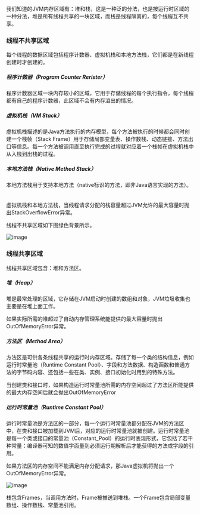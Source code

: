 我们知道的JVM内存区域有：堆和栈，这是一种泛的分法，也是按运行时区域的一种分法，堆是所有线程共享的一块区域，而栈是线程隔离的，每个线程互不共享。

### 线程不共享区域

每个线程的数据区域包括程序计数器、虚拟机栈和本地方法栈，它们都是在新线程创建时才创建的。


##### 程序计数器（Program Counter Rerister）

程序计数器区域一块内存较小的区域，它用于存储线程的每个执行指令，每个线程都有自己的程序计数器，此区域不会有内存溢出的情况。

##### 虚拟机栈（VM Stack）

虚拟机栈描述的是Java方法执行的内存模型，每个方法被执行的时候都会同时创建一个栈帧（Stack Frame）用于存储局部变量表、操作数栈、动态链接、方法出口等信息。每一个方法被调用直至执行完成的过程就对应着一个栈帧在虚拟机栈中从入栈到出栈的过程。

##### 本地方法栈（Native Method Stack）

本地方法栈用于支持本地方法（native标识的方法，即非Java语言实现的方法）。 　

虚拟机栈和本地方法栈，当线程请求分配的栈容量超过JVM允许的最大容量时抛出StackOverflowError异常。

线程不共享区域如下图绿色背景所示。

![image](https://cdn.jsdelivr.net/gh/april-projects/.docs/img/java/jvm/1.jpg)

### 线程共享区域

线程共享区域包含：堆和方法区。

##### 堆（Heap）

堆是最常处理的区域，它存储在JVM启动时创建的数组和对象，JVM垃圾收集也主要是在堆上面工作。

如果实际所需的堆超过了自动内存管理系统能提供的最大容量时抛出OutOfMemoryError异常。

##### 方法区（Method Area）

方法区是可供各条线程共享的运行时内存区域。存储了每一个类的结构信息，例如运行时常量池（Runtime Constant Pool）、字段和方法数据、构造函数和普通方法的字节码内容、还包括一些在类、实例、接口初始化时用到的特殊方法。

当创建类和接口时，如果构造运行时常量池所需的内存空间超过了方法区所能提供的最大内存空间后就会抛出OutOfMemoryError

##### 运行时常量池（Runtime Constant Pool）

运行时常量池是方法区的一部分，每一个运行时常量池都分配在JVM的方法区中，在类和接口被加载到JVM后，对应的运行时常量池就被创建。运行时常量池是每一个类或接口的常量池（Constant_Pool）的运行时表现形式，它包括了若干种常量：编译器可知的数值字面量到必须运行期解析后才能获得的方法或字段的引用。

如果方法区的内存空间不能满足内存分配请求，那Java虚拟机将抛出一个OutOfMemoryError异常。

![image](https://cdn.jsdelivr.net/gh/april-projects/.docs/img/java/jvm/2.jpg)

栈包含Frames，当调用方法时，Frame被推送到堆栈。一个Frame包含局部变量数组、操作数栈、常量池引用。
